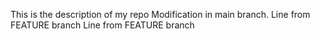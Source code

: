 This is the description of my repo
Modification in main branch.
Line from FEATURE branch
Line from FEATURE branch
